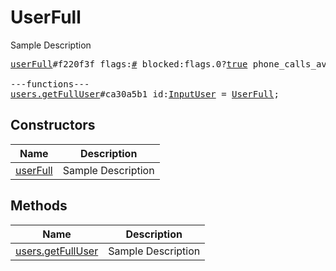 # UserFull

Sample Description

<pre>
<a href="../constructor/userFull">userFull</a>#f220f3f flags:<a href="../type/#.md">#</a> blocked:flags.0?<a href="../type/true.md">true</a> phone_calls_available:flags.4?<a href="../type/true.md">true</a> phone_calls_private:flags.5?<a href="../type/true.md">true</a> user:<a href="../type/User.md">User</a> about:flags.1?<a href="../type/string.md">string</a> link:<a href="../type/contacts.Link.md">contacts.Link</a> profile_photo:flags.2?<a href="../type/Photo.md">Photo</a> notify_settings:<a href="../type/PeerNotifySettings.md">PeerNotifySettings</a> bot_info:flags.3?<a href="../type/BotInfo.md">BotInfo</a> common_chats_count:<a href="../type/int.md">int</a> = <a href="../type/UserFull.md">UserFull</a>;

---functions---
<a href="../method/users.getFullUser">users.getFullUser</a>#ca30a5b1 id:<a href="../type/InputUser.md">InputUser</a> = <a href="../type/UserFull.md">UserFull</a>;
</pre>

## Constructors

| Name | Description |
|------|-------------|
| [userFull](../constructor/userFull.md) | Sample Description |

## Methods

| Name | Description |
|------|-------------|
| [users.getFullUser](../method/users.getFullUser.md) | Sample Description |
